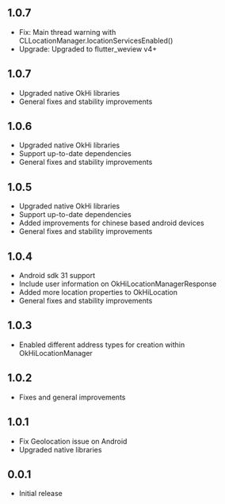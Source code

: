 ## 1.0.7

* Fix: Main thread warning with CLLocationManager.locationServicesEnabled()
* Upgrade: Upgraded to flutter_weview v4+

## 1.0.7

* Upgraded native OkHi libraries
* General fixes and stability improvements

## 1.0.6

* Upgraded native OkHi libraries
* Support up-to-date dependencies
* General fixes and stability improvements

## 1.0.5

* Upgraded native OkHi libraries
* Support up-to-date dependencies
* Added improvements for chinese based android devices
* General fixes and stability improvements

## 1.0.4

* Android sdk 31 support
* Include user information on OkHiLocationManagerResponse
* Added more location properties to OkHiLocation
* General fixes and stability improvements

## 1.0.3

* Enabled different address types for creation within OkHiLocationManager

## 1.0.2

* Fixes and general improvements

## 1.0.1

* Fix Geolocation issue on Android
* Upgraded native libraries

## 0.0.1

* Initial release
